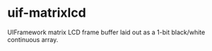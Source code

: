 # uif-matrixlcd
UIFramework matrix LCD frame buffer laid out as a 1-bit black/white continuous array.
